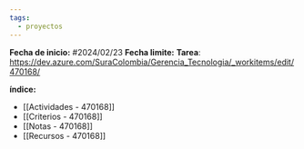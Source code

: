 ```yaml
---
tags:
  - proyectos
---
```

**Fecha de inicio:** #2024/02/23
**Fecha limite:**
**Tarea**:
https://dev.azure.com/SuraColombia/Gerencia_Tecnologia/_workitems/edit/470168/

**índice:**
- [[Actividades - 470168]]
- [[Criterios - 470168]]
- [[Notas - 470168]]
- [[Recursos - 470168]]
